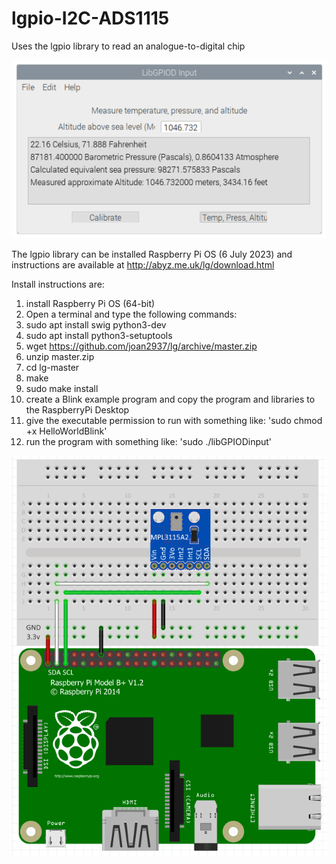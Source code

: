 # lgpio-I2C-ADS1115
Uses the lgpio library to read an analogue-to-digital chip

![](https://github.com/eugenedakin/lgpio-I2C/blob/main/FinalScreenGrab.png)

The lgpio library can be installed Raspberry Pi OS (6 July 2023) and instructions 
are available at http://abyz.me.uk/lg/download.html

Install instructions are:
1) install Raspberry Pi OS (64-bit)
2) Open a terminal and type the following commands:
3) sudo apt install swig python3-dev
4) sudo apt install python3-setuptools
5) wget https://github.com/joan2937/lg/archive/master.zip
6) unzip master.zip
7) cd lg-master
8) make
9) sudo make install
10) create a Blink example program and copy the program and libraries to the RaspberryPi Desktop
11) give the executable permission to run with something like: 'sudo chmod +x HelloWorldBlink'
12) run the program with something like: 'sudo ./libGPIODinput'

![](https://github.com/eugenedakin/lgpio-I2C/blob/main/I2CBreadboard.png)
